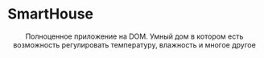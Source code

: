 # SmartHouse

  <div align="center">
  Полноценное приложение на DOM. Умный дом в котором есть возможность регулировать температуру, влажность и многое другое
  </div> 
